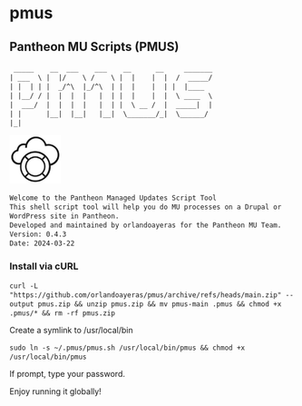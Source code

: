 # pmus
## Pantheon MU Scripts (PMUS)
```
 _____    __  ___    ___    __      __     _______ 
| ___  \ |  |/    \ /    \ |  |    |  |  /  _____/ 
| |  | | |  _/^\  |_/^\  | |  |    |  | |  |____   
| |__/ / |  |  |  |   |  | |  |    |  |  \ ____  \ 
|  ___/  |  |  |  |   |  | |  \ __ /  |  _____|  | 
| |      |__|  |__|   |__|  \_______/_|  \______/  
|_|                                                
```
![Scanner](assets/images/pmu.png)

```
Welcome to the Pantheon Managed Updates Script Tool
This shell script tool will help you do MU processes on a Drupal or WordPress site in Pantheon.
Developed and maintained by orlandoayeras for the Pantheon MU Team.
Version: 0.4.3
Date: 2024-03-22
```

### Install via cURL<br />
```
curl -L "https://github.com/orlandoayeras/pmus/archive/refs/heads/main.zip" --output pmus.zip && unzip pmus.zip && mv pmus-main .pmus && chmod +x .pmus/* && rm -rf pmus.zip
```
Create a symlink to /usr/local/bin<br />
```
sudo ln -s ~/.pmus/pmus.sh /usr/local/bin/pmus && chmod +x /usr/local/bin/pmus
```
If prompt, type your password.<br />

Enjoy running it globally!
